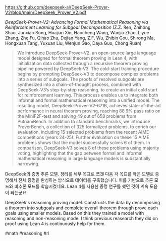 https://github.com/deepseek-ai/DeepSeek-Prover-V2/blob/main/DeepSeek_Prover_V2.pdf

*DeepSeek-Prover-V2: Advancing Formal Mathematical Reasoning via Reinforcement Learning for Subgoal Decomposition* (Z.Z. Ren, Zhihong Shao, Junxiao Song, Huajian Xin, Haocheng Wang, Wanjia Zhao, Liyue Zhang, Zhe Fu, Qihao Zhu, Dejian Yang, Z.F. Wu, Zhibin Gou, Shirong Ma, Hongxuan Tang, Yuxuan Liu, Wenjun Gao, Daya Guo, Chong Ruan)

> We introduce DeepSeek-Prover-V2, an open-source large language model designed for formal theorem proving in Lean 4, with initialization data collected through a recursive theorem proving pipeline powered by DeepSeek-V3. The cold-start training procedure begins by prompting DeepSeek-V3 to decompose complex problems into a series of subgoals. The proofs of resolved subgoals are synthesized into a chain-of-thought process, combined with DeepSeek-V3’s step-by-step reasoning, to create an initial cold start for reinforcement learning. This process enables us to integrate both informal and formal mathematical reasoning into a unified model. The resulting model, DeepSeek-Prover-V2-671B, achieves state-of-the-art performance in neural theorem proving, reaching 88.9% pass ratio on the MiniF2F-test and solving 49 out of 658 problems from PutnamBench. In addition to standard benchmarks, we introduce ProverBench, a collection of 325 formalized problems, to enrich our evaluation, including 15 selected problems from the recent AIME competitions (years 24-25). Further evaluation on these 15 AIME problems shows that the model successfully solves 6 of them. In comparison, DeepSeek-V3 solves 8 of these problems using majority voting, highlighting that the gap between formal and informal mathematical reasoning in large language models is substantially narrowing.

DeepSeek의 증명 추론 모델. 정리를 세부 목표로 쪼갠 다음 각 목표를 작은 모델로 증명해서 전체 증명을 완성하는 방식으로 데이터를 구축했습니다. 이를 기반으로 추론 모드와 비추론 모드를 학습시켰네요. Lean 4를 사용한 증명 연구를 했던 것이 계속 도움이 되는군요.

<english>
DeepSeek's reasoning proving model. Constructs the data by decomposing a theorem into subgoals and complete overall theorem through prove each goals using smaller models. Based on this they trained a model with reasoning and non-reasoning mode. I think previous reasearch they did on proof using Lean 4 is continuously help for them.
</english>

#math #reasoning #rl 